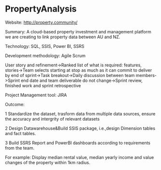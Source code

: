 # PropertyAnalysis

Website: http://property.community/

Summary:
A cloud-based property investment and management platform we are creating to link property data between AU and NZ.

Technology: SQL, SSIS, Power BI, SSRS

Development methodology: Agile Scrum

User story and refinement->Ranked list of what is required: features, stories->Team selects starting at stop as much as it can commit to deliver by end of sprint->Task breakout->Daily discussion between team members->Sprint end date and team deliverable do not change->Sprint review, finished work and sprint retrospective

Project Management tool: JIRA

Outcome:

1 Standardize the dataset, trasform data from multiple data sources, ensure the accuracy and intergrity of relevant datasets

2 Design Datawarehouse&Build SSIS package, i.e.,design Dimension tables and fact tables.

3 Build SSRS Report and PowerBI dashboards according to requirements from the team.

For example:
Display median rental value, median yearly income and value changes of the property within 1km radius.
